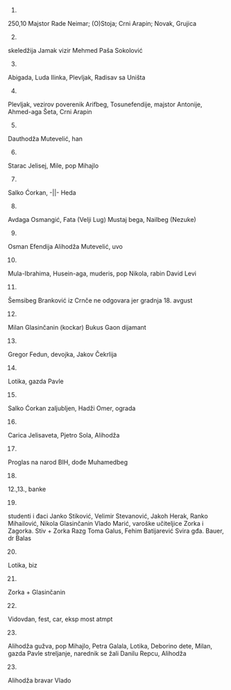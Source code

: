1.

250,10
Majstor Rade Neimar; (O)Stoja; 
Crni Arapin; Novak, Grujica

2.

skeledžija Jamak
vizir Mehmed Paša Sokolović

3.

Abigada, Luda Ilinka, Plevljak, Radisav sa Uništa

4.

Plevljak, vezirov poverenik Arifbeg, Tosunefendije, 
majstor Antonije, Ahmed-aga Šeta, Crni Arapin

5.

Dauthodža Mutevelić, han

6.

Starac Jelisej, Mile, pop Mihajlo

7.

Salko Ćorkan, -||- Heda

8.

Avdaga Osmangić, Fata (Velji Lug)
Mustaj bega, Nailbeg (Nezuke)

9.

Osman Efendija
Alihodža Mutevelić, uvo

10.

Mula-Ibrahima, Husein-aga, muderis, pop Nikola, rabin David Levi

11.

Šemsibeg Branković iz Crnče ne odgovara jer gradnja
18. avgust

12.

Milan Glasinčanin (kockar)
Bukus Gaon dijamant

13.

Gregor Fedun, devojka, Jakov Čekrlija

14.

Lotika, gazda Pavle

15.

Salko Ćorkan zaljubljen, Hadži Omer, ograda

16.

Carica Jelisaveta, Pjetro Sola, Alihodža

17.

Proglas na narod BIH, dođe Muhamedbeg

18.

12.,13., banke

19.

studenti i đaci Janko Stiković, Velimir Stevanović, Jakoh Herak, 
Ranko Mihailović, Nikola Glasinčanin
Vlado Marić, varoške učiteljice Zorka i Zagorka.
Stiv + Zorka
Razg Toma Galus, Fehim Batijarević
Svira gđa. Bauer, dr Balas

20.

Lotika, biz

21.

Zorka + Glasinčanin

22.

Vidovdan, fest, car, eksp most atmpt

23.

Alihodža gužva, pop Mihajlo, Petra Galala, Lotika, Deborino dete, Milan, 
gazda Pavle streljanje, narednik se žali Danilu Repcu, Alihodža

23.

Alihodža
bravar Vlado
